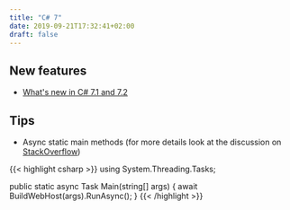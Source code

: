 ```yaml
---
title: "C# 7"
date: 2019-09-21T17:32:41+02:00
draft: false
---
```


## New features

- [What's new in C# 7.1 and 7.2](https://channel9.msdn.com/Events/Connect/2017/T122)

## Tips

- Async static main methods (for more details look at the discussion on [StackOverflow](https://stackoverflow.com/questions/38114553/are-async-console-applications-supported-in-net-core))

{{< highlight csharp >}}
using System.Threading.Tasks;

public static async Task Main(string[] args)
{
   await BuildWebHost(args).RunAsync();
}
{{< /highlight >}}
